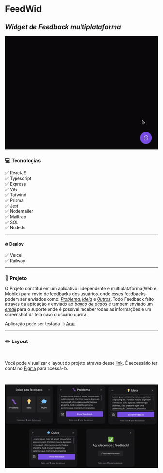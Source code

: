 # FeedWid

## _Widget de Feedback multiplataforma_

![alt](/Web/src/assets/feedwidgif.gif)

### 💻 Tecnologias

:white_check_mark: ReactJS</br>
:white_check_mark: Typescript</br>
:white_check_mark: Express</br>
:white_check_mark: Vite</br>
:white_check_mark: Tailwind</br>
:white_check_mark: Prisma</br>
:white_check_mark: Jest</br>
:white_check_mark: Nodemailer</br>
:white_check_mark: Mailtrap</br>
:white_check_mark: SQL</br>
:white_check_mark: NodeJs

---

#### 🔥 Deploy

:white_check_mark: Vercel</br>
:white_check_mark: Railway

---

### 🚀 Projeto

O Projeto constitui em um aplicativo independente e multiplataforma(Web e Mobile) para envio de feedbacks dos usuários, onde esses feedbacks podem ser enviados como: <u>_Problema_</u>, <u>_Ideia_</u> e <u>_Outros_</u>.
Todo Feedback feito atraves da aplicação é enviado ao <u>_banco de dados_</u> e tambem enviado um <u>_email_</u> para o suporte onde é possível receber todas as informações e um screenshot da tela caso o usuário queira.

Aplicação pode ser testada -> [Aqui](https://feed-wid-lake.vercel.app/)

---

### ✏️ Layout

</br>

Você pode visualizar o layout do projeto através desse [link](<https://www.figma.com/file/Z4IR89tXNJRsGFnPUflQWC/Feedback-Widget-(Community)-(Community)?node-id=100%3A2114>). É necessário ter conta no [Figma](https://www.figma.com) para acessá-lo.

</br>

![alt](/Web/src/assets/Screenshot.png)
